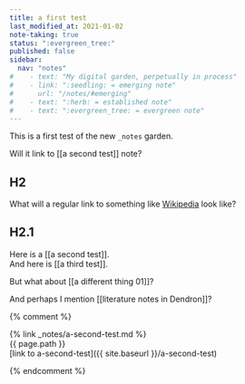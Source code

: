```yaml
---
title: a first test
last_modified_at: 2021-01-02
note-taking: true
status: ":evergreen_tree:"
published: false
sidebar:
  nav: "notes"
#    - text: "My digital garden, perpetually in process"
#    - link: ":seedling: = emerging note"
#      url: "/notes/#emerging"
#    - text: ":herb: = established note"
#    - text: ":evergreen_tree: = evergreen note"
---
```

This is a first test of the new `_notes` garden.  

Will it link to [[a second test]] note?  

## H2  

What will a regular link to something like [Wikipedia](https://wikipedia.org) look like?  

## H2.1  

Here is a [[a second test]].  
And here is [[a third test]].  

But what about [[a different thing 01]]?  

And perhaps I mention [[literature notes in Dendron]]?

{% comment %}

{% link _notes/a-second-test.md %}  
{{ page.path }}  
[link to a-second-test]({{ site.baseurl }}/a-second-test)  

{% endcomment %}